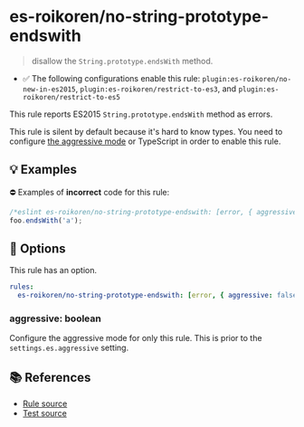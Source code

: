 # es-roikoren/no-string-prototype-endswith
> disallow the `String.prototype.endsWith` method.

- ✅ The following configurations enable this rule: `plugin:es-roikoren/no-new-in-es2015`, `plugin:es-roikoren/restrict-to-es3`, and `plugin:es-roikoren/restrict-to-es5`

This rule reports ES2015 `String.prototype.endsWith` method as errors.

This rule is silent by default because it's hard to know types. You need to configure [the aggressive mode](../#the-aggressive-mode) or TypeScript in order to enable this rule.

## 💡 Examples

⛔ Examples of **incorrect** code for this rule:

```js
/*eslint es-roikoren/no-string-prototype-endswith: [error, { aggressive: true }] */
foo.endsWith('a');
```

## 🔧 Options

This rule has an option.

```yml
rules:
  es-roikoren/no-string-prototype-endswith: [error, { aggressive: false }]
```

### aggressive: boolean

Configure the aggressive mode for only this rule.
This is prior to the `settings.es.aggressive` setting.

## 📚 References

- [Rule source](https://github.com/roikoren755/eslint-plugin-es/blob/v0.0.6/src/rules/no-string-prototype-endswith.ts)
- [Test source](https://github.com/roikoren755/eslint-plugin-es/blob/v0.0.6/tests/src/rules/no-string-prototype-endswith.ts)

